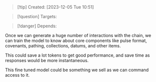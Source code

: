 
>[!tip] Created: [2023-12-05 Tue 10:51]

>[!question] Targets: 

>[!danger] Depends: 

Once we can generate a huge number of interactions with the chain, we can train the model to know about core components like pulse format, covenants, pathing, collections, datums, and other items.

This could save a lot tokens to get good performance, and save time as responses would be more instantaneous.

This fine tuned model could be something we sell as we can command access to it.